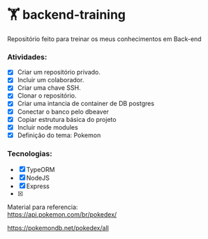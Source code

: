 #  🏋️ backend-training
Repositório feito para treinar os meus conhecimentos em Back-end

### Atividades:
- [x] Criar um repositório privado.
- [x] Incluir um colaborador.
- [x] Criar uma chave SSH.
- [x] Clonar o repositório.
- [x] Criar uma intancia de container de DB postgres
- [x] Conectar o banco pelo dbeaver
- [x] Copiar estrutura básica do projeto
- [x] Incluir node modules
- [x] Definição do tema: Pokemon

### Tecnologias:
- [x] TypeORM
- [x] NodeJS
- [x] Express
- [x] 


Material para referencia: </br> 
https://api.pokemon.com/br/pokedex/

https://pokemondb.net/pokedex/all
